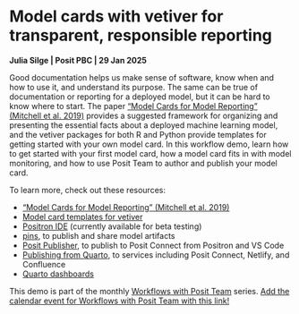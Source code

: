 # Model cards with vetiver for transparent, responsible reporting

**Julia Silge | Posit PBC | 29 Jan 2025**

Good documentation helps us make sense of software, know when and how to use it, and understand its purpose. The same can be true of documentation or reporting for a deployed model, but it can be hard to know where to start. The paper [“Model Cards for Model Reporting” (Mitchell et al. 2019)](https://doi.org/10.1145/3287560.3287596) provides a suggested framework for organizing and presenting the essential facts about a deployed machine learning model, and the vetiver packages for both R and Python provide templates for getting started with your own model card. In this workflow demo, learn how to get started with your first model card, how a model card fits in with model monitoring, and how to use Posit Team to author and publish your model card.

To learn more, check out these resources:

- [“Model Cards for Model Reporting” (Mitchell et al. 2019)](https://doi.org/10.1145/3287560.3287596)
- [Model card templates for vetiver](https://vetiver.posit.co/learn-more/model-card.html)
- [Positron IDE](https://positron.posit.co/) (currently available for beta testing)
- [pins](https://pins.rstudio.com/), to publish and share model artifacts
- [Posit Publisher](https://github.com/posit-dev/publisher/blob/main/docs/index.md), to publish to Posit Connect from Positron and VS Code
- [Publishing from Quarto](https://quarto.org/docs/publishing/), to services including Posit Connect, Netlify, and Confluence
- [Quarto dashboards](https://quarto.org/docs/dashboards/)


This demo is part of the monthly [Workflows with Posit Team](https://www.youtube.com/playlist?list=PL9HYL-VRX0oRsUB5AgNMQuKuHPpNDLBVt) series. [Add the calendar event for Workflows with Posit Team with this link!](https://info.posit.co/NzA5LU5YTi03MDYAAAGYOL9uGgunGLJcQ0NcIuFYy7q9Fwk7elG6YlDvRdsTMEuWtDrNytUeBSLtb9nep_uPc7i-fbM=)